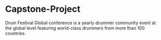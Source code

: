 # Capstone-Project
 Drum Festival Global conference is a yearly drummer community event at the global level featuring world-class drummers from more than 100 countries.
